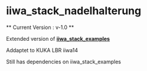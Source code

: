 # iiwa_stack_nadelhalterung
** Current Version : v-1.0 **

Extended version of [**iiwa_stack_examples**](https://github.com/SalvoVirga/iiwa_stack_examples)

Addaptet to KUKA LBR iiwa14

Still has dependencies on iiwa_stack_examples


